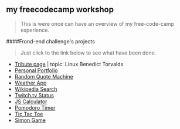 ## my freecodecamp workshop
>This is were once can have an overview of my free-code-camp experience.

####Frond-end challenge's projects
>Just click to the link below to see what have been done.

 - [Tribute page](http://codepen.io/tnga/full/pybdeQ/) | topic: Linux Benedict Torvalds
 - [Personal Portfolio](http://codepen.io/tnga/full/QNKMdR/)
 - [Random Quote Machine](http://codepen.io/tnga/full/jqwqvR/)
 - [Weather App](http://codepen.io/tnga/full/NNvwzZ/)
 - [Wikipedia Search](http://codepen.io/tnga/full/YqrzQE/)
 - [Twitch.tv Status](http://codepen.io/tnga/full/wGrQNN)
 - [JS Calculator](http://codepen.io/tnga/full/)
 - [Pomodoro Timer](http://codepen.io/tnga/full/)
 - [Tic Tac Toe](http://codepen.io/tnga/full/)
 - [Simon Game](http://codepen.io/tnga/full/)
